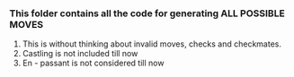 ### This folder contains all the code for generating ALL POSSIBLE MOVES
1) This is without thinking about invalid moves, checks and checkmates. 
2) Castling is not included till now
3) En - passant is not considered till now
